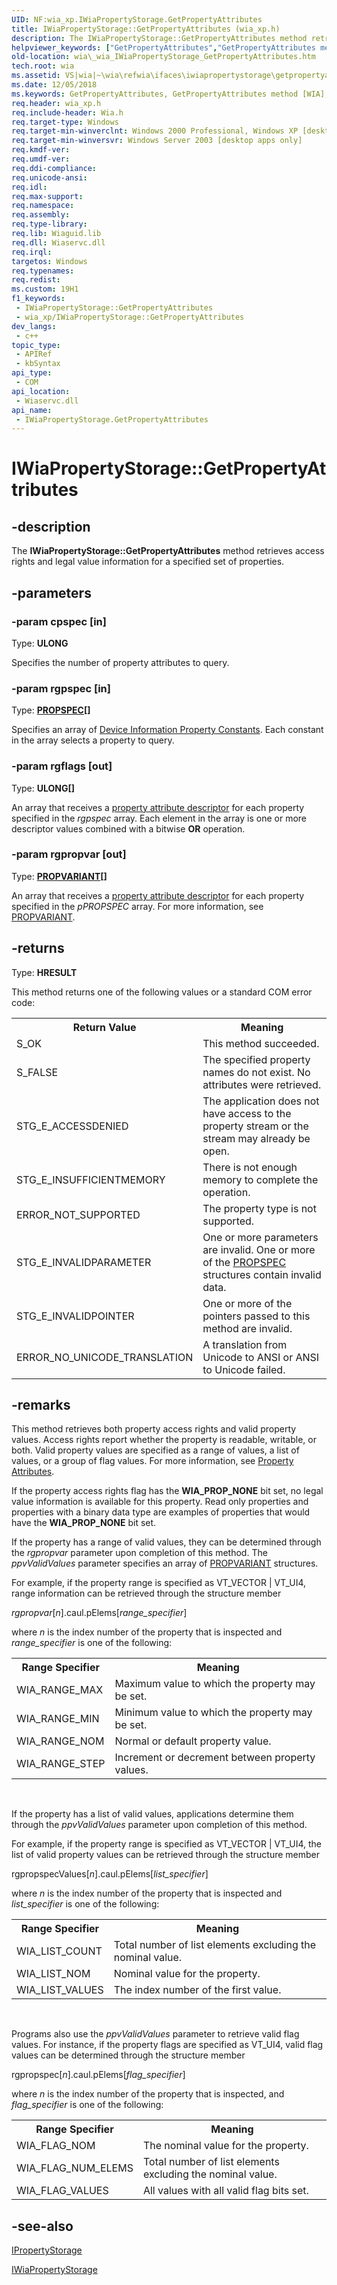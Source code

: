 ```yaml
---
UID: NF:wia_xp.IWiaPropertyStorage.GetPropertyAttributes
title: IWiaPropertyStorage::GetPropertyAttributes (wia_xp.h)
description: The IWiaPropertyStorage::GetPropertyAttributes method retrieves access rights and legal value information for a specified set of properties.
helpviewer_keywords: ["GetPropertyAttributes","GetPropertyAttributes method [WIA]","GetPropertyAttributes method [WIA]","IWiaPropertyStorage interface","IWiaPropertyStorage interface [WIA]","GetPropertyAttributes method","IWiaPropertyStorage.GetPropertyAttributes","IWiaPropertyStorage::GetPropertyAttributes","_wia_IWiaPropertyStorage_GetPropertyAttributes","wia._wia_IWiaPropertyStorage_GetPropertyAttributes","wia_xp/IWiaPropertyStorage::GetPropertyAttributes"]
old-location: wia\_wia_IWiaPropertyStorage_GetPropertyAttributes.htm
tech.root: wia
ms.assetid: VS|wia|~\wia\refwia\ifaces\iwiapropertystorage\getpropertyattributes.htm
ms.date: 12/05/2018
ms.keywords: GetPropertyAttributes, GetPropertyAttributes method [WIA], GetPropertyAttributes method [WIA],IWiaPropertyStorage interface, IWiaPropertyStorage interface [WIA],GetPropertyAttributes method, IWiaPropertyStorage.GetPropertyAttributes, IWiaPropertyStorage::GetPropertyAttributes, _wia_IWiaPropertyStorage_GetPropertyAttributes, wia._wia_IWiaPropertyStorage_GetPropertyAttributes, wia_xp/IWiaPropertyStorage::GetPropertyAttributes
req.header: wia_xp.h
req.include-header: Wia.h
req.target-type: Windows
req.target-min-winverclnt: Windows 2000 Professional, Windows XP [desktop apps only]
req.target-min-winversvr: Windows Server 2003 [desktop apps only]
req.kmdf-ver: 
req.umdf-ver: 
req.ddi-compliance: 
req.unicode-ansi: 
req.idl: 
req.max-support: 
req.namespace: 
req.assembly: 
req.type-library: 
req.lib: Wiaguid.lib
req.dll: Wiaservc.dll
req.irql: 
targetos: Windows
req.typenames: 
req.redist: 
ms.custom: 19H1
f1_keywords:
 - IWiaPropertyStorage::GetPropertyAttributes
 - wia_xp/IWiaPropertyStorage::GetPropertyAttributes
dev_langs:
 - c++
topic_type:
 - APIRef
 - kbSyntax
api_type:
 - COM
api_location:
 - Wiaservc.dll
api_name:
 - IWiaPropertyStorage.GetPropertyAttributes
---
```


# IWiaPropertyStorage::GetPropertyAttributes


## -description

The <b>IWiaPropertyStorage::GetPropertyAttributes</b> method retrieves access rights and legal value information for a specified set of properties.

## -parameters

### -param cpspec [in]

Type: <b>ULONG</b>

Specifies the number of property attributes to query.

### -param rgpspec [in]

Type: <b><a href="/windows/desktop/api/propidl/ns-propidl-propspec">PROPSPEC</a>[]</b>

Specifies an array of <a href="/windows/desktop/wia/-wia-wiadeviceinfoprop">Device Information Property Constants</a>. Each constant in the array selects a property to query.

### -param rgflags [out]

Type: <b>ULONG[]</b>

An array that receives a <a href="/windows/desktop/wia/-wia-property-attributes">property attribute descriptor</a> for each property specified in the <i>rgpspec</i> array. Each element in the array is one or more descriptor values combined with a bitwise <b>OR</b> operation.

### -param rgpropvar [out]

Type: <b><a href="/windows/desktop/api/propidl/ns-propidl-propvariant">PROPVARIANT</a>[]</b>

An array that receives a <a href="/windows/desktop/wia/-wia-property-attributes">property attribute descriptor</a> for each property specified in the <i>pPROPSPEC</i> array. For more information, see <a href="/windows/desktop/api/propidl/ns-propidl-propvariant">PROPVARIANT</a>.

## -returns

Type: <b>HRESULT</b>

This method returns one of the following values or a standard COM error code:

<table class="clsStd">
<tr>
<th>Return Value</th>
<th>Meaning</th>
</tr>
<tr>
<td>S_OK</td>
<td>This method succeeded.</td>
</tr>
<tr>
<td>S_FALSE</td>
<td>The specified property names do not exist. No attributes were retrieved.</td>
</tr>
<tr>
<td>STG_E_ACCESSDENIED</td>
<td>The application does not have access to the property stream or the stream may already be open.</td>
</tr>
<tr>
<td>STG_E_INSUFFICIENTMEMORY</td>
<td>There is not enough memory to complete the operation.</td>
</tr>
<tr>
<td>ERROR_NOT_SUPPORTED</td>
<td>The property type is not supported.</td>
</tr>
<tr>
<td>STG_E_INVALIDPARAMETER</td>
<td>One or more parameters are invalid. One or more of the <a href="/windows/desktop/api/propidl/ns-propidl-propspec">PROPSPEC</a> structures contain invalid data.</td>
</tr>
<tr>
<td>STG_E_INVALIDPOINTER</td>
<td>One or more of the pointers passed to this method are invalid.</td>
</tr>
<tr>
<td>ERROR_NO_UNICODE_TRANSLATION</td>
<td>A translation from Unicode to ANSI or ANSI to Unicode failed.</td>
</tr>
</table>

## -remarks

This method retrieves both property access rights and valid property values. Access rights report whether the property is readable, writable, or both. Valid property values are specified as a range of values, a list of values, or a group of flag values. For more information, see <a href="/windows/desktop/wia/-wia-property-attributes">Property Attributes</a>.

If the property access rights flag has the <b>WIA_PROP_NONE</b> bit set, no legal value information is available for this property. Read only properties and properties with a binary data type are examples of properties that would have the <b>WIA_PROP_NONE</b> bit set.

If the property has a range of valid values, they can be determined through the <i>rgpropvar</i> parameter upon completion of this method. The <i>ppvValidValues</i> parameter specifies an array of <a href="/windows/desktop/api/propidl/ns-propidl-propvariant">PROPVARIANT</a> structures. 

For example, if the property range is specified as VT_VECTOR | VT_UI4, range information can be retrieved through the structure member 

<i>rgpropvar</i>[<i>n</i>].caul.pElems[<i>range_specifier</i>]

where <i>n</i> is the index number of the property that is inspected and <i>range_specifier</i> is one of the following:

<table class="clsStd">
<tr>
<th>Range Specifier</th>
<th>Meaning</th>
</tr>
<tr>
<td>WIA_RANGE_MAX</td>
<td>Maximum value to which the property may be set.</td>
</tr>
<tr>
<td>WIA_RANGE_MIN</td>
<td>Minimum value to which the property may be set.</td>
</tr>
<tr>
<td>WIA_RANGE_NOM</td>
<td>Normal or default property value.</td>
</tr>
<tr>
<td>WIA_RANGE_STEP</td>
<td>Increment or decrement between property values.</td>
</tr>
</table>
 

If the property has a list of valid values, applications determine them through the <i>ppvValidValues</i> parameter upon completion of this method. 

For example, if the property range is specified as VT_VECTOR | VT_UI4, the list of valid property values can be retrieved through the structure member 

rgpropspecValues[<i>n</i>].caul.pElems[<i>list_specifier</i>]

where <i>n</i> is the index number of the property that is inspected and <i>list_specifier</i> is one of the following:

<table class="clsStd">
<tr>
<th>Range Specifier</th>
<th>Meaning</th>
</tr>
<tr>
<td>WIA_LIST_COUNT</td>
<td>Total number of list elements excluding the nominal value.</td>
</tr>
<tr>
<td>WIA_LIST_NOM</td>
<td>Nominal value for the property.</td>
</tr>
<tr>
<td>WIA_LIST_VALUES</td>
<td>The index number of the first value.</td>
</tr>
</table>
 

Programs also use the <i>ppvValidValues</i> parameter to retrieve valid flag values. For instance, if the property flags are specified as VT_UI4, valid flag values can be determined through the structure member 

rgpropspec[<i>n</i>].caul.pElems[<i>flag_specifier</i>]

where <i>n</i> is the index number of the property that is inspected, and <i>flag_specifier </i> is one of the following:

<table class="clsStd">
<tr>
<th>Range Specifier</th>
<th>Meaning</th>
</tr>
<tr>
<td>WIA_FLAG_NOM</td>
<td>The nominal value for the property.</td>
</tr>
<tr>
<td>WIA_FLAG_NUM_ELEMS</td>
<td>Total number of list elements excluding the nominal value.</td>
</tr>
<tr>
<td>WIA_FLAG_VALUES</td>
<td>All values with all valid flag bits set.</td>
</tr>
</table>

## -see-also

<a href="/windows/desktop/api/propidl/nn-propidl-ipropertystorage">IPropertyStorage</a>



<a href="/windows/desktop/api/wia_xp/nn-wia_xp-iwiapropertystorage">IWiaPropertyStorage</a>